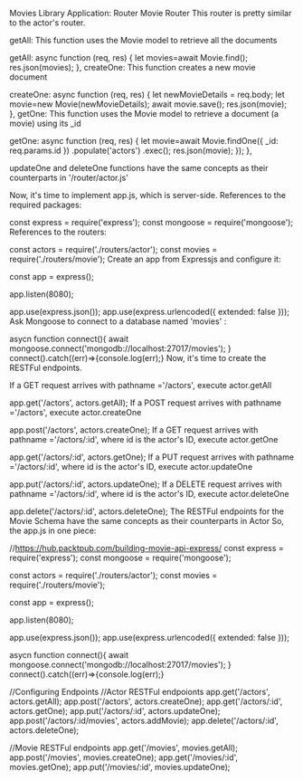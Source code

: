 Movies Library Application: Router
Movie Router
This router is pretty similar to the actor's router. 

getAll: This function uses the Movie model to retrieve all the documents

getAll: async function (req, res) {
   let movies=await Movie.find();
   res.json(movies);
},
 createOne: This function creates a new movie document

createOne: async function (req, res) {
    let newMovieDetails = req.body;
    let movie=new Movie(newMovieDetails);
    await movie.save();
        res.json(movie);
},
getOne: This function uses the Movie model to retrieve a document (a movie) using its _id

getOne: async function (req, res) {
   let movie=await Movie.findOne({ _id: req.params.id })
        .populate('actors')
        .exec();
        res.json(movie);
        });
},

updateOne and deleteOne functions have the same concepts as their counterparts in  '/router/actor.js'

 

 Now, it's time to implement app.js, which is server-side. References to the required packages:

const express = require('express');
const mongoose = require('mongoose');
 References to the routers:

const actors = require('./routers/actor');
const movies = require('./routers/movie');
 Create an app from Expressjs and configure it:

const app = express();

app.listen(8080);

app.use(express.json());
app.use(express.urlencoded({ extended: false }));
 Ask Mongoose to connect to a database named 'movies' :

asycn function connect(){
   await mongoose.connect('mongodb://localhost:27017/movies');
}
connect().catch((err)=>{console.log(err);}
 Now, it's time to create the RESTFul endpoints.

If a GET request arrives with pathname ='/actors', execute actor.getAll

app.get('/actors', actors.getAll);
If a POST request arrives with pathname ='/actors', execute actor.createOne

app.post('/actors', actors.createOne);
If a GET request arrives with pathname ='/actors/:id', where id is the actor's ID, execute actor.getOne

app.get('/actors/:id', actors.getOne);
If a PUT request arrives with pathname ='/actors/:id', where id is the actor's ID, execute actor.updateOne

app.put('/actors/:id', actors.updateOne);
If a DELETE request arrives with pathname ='/actors/:id', where id is the actor's ID, execute actor.deleteOne

app.delete('/actors/:id', actors.deleteOne);
 The RESTFul endpoints for the Movie Schema have the same concepts as their counterparts in Actor So, the app.js in one piece:

//https://hub.packtpub.com/building-movie-api-express/
const express = require('express');
const mongoose = require('mongoose');

const actors = require('./routers/actor');
const movies = require('./routers/movie');

const app = express();

app.listen(8080);


app.use(express.json());
app.use(express.urlencoded({ extended: false }));

asycn function connect(){
   await mongoose.connect('mongodb://localhost:27017/movies');
}
connect().catch((err)=>{console.log(err);}


//Configuring Endpoints
//Actor RESTFul endpoionts 
app.get('/actors', actors.getAll);
app.post('/actors', actors.createOne);
app.get('/actors/:id', actors.getOne);
app.put('/actors/:id', actors.updateOne);
app.post('/actors/:id/movies', actors.addMovie);
app.delete('/actors/:id', actors.deleteOne);


//Movie RESTFul  endpoints
app.get('/movies', movies.getAll);
app.post('/movies', movies.createOne);
app.get('/movies/:id', movies.getOne);
app.put('/movies/:id', movies.updateOne);
